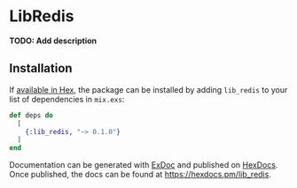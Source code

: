 # LibRedis

**TODO: Add description**

## Installation

If [available in Hex](https://hex.pm/docs/publish), the package can be installed
by adding `lib_redis` to your list of dependencies in `mix.exs`:

```elixir
def deps do
  [
    {:lib_redis, "~> 0.1.0"}
  ]
end
```

Documentation can be generated with [ExDoc](https://github.com/elixir-lang/ex_doc)
and published on [HexDocs](https://hexdocs.pm). Once published, the docs can
be found at <https://hexdocs.pm/lib_redis>.

